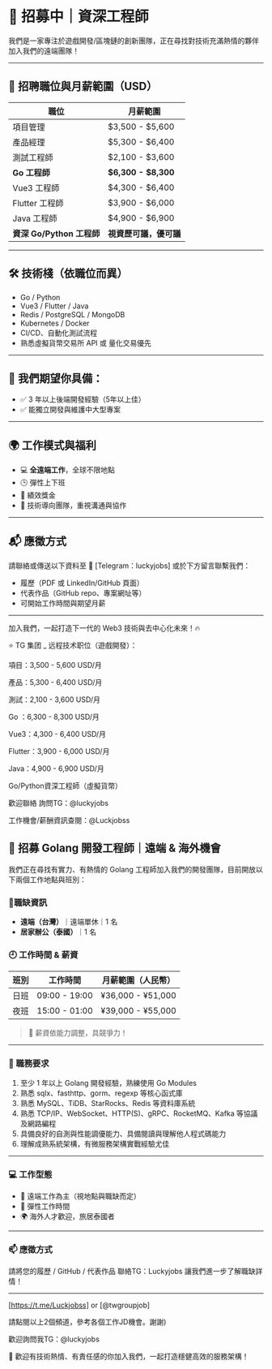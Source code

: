 
# 🚀 招募中｜資深工程師

我們是一家專注於遊戲開發/區塊鏈的創新團隊，正在尋找對技術充滿熱情的夥伴加入我們的遠端團隊！

---

## 💼 招聘職位與月薪範圍（USD）

| 職位                          | 月薪範圍       |
|-------------------------------|----------------|
| 項目管理                      | $3,500 - $5,600 |
| 產品經理                      | $5,300 - $6,400 |
| 測試工程師                    | $2,100 - $3,600 |
| **Go 工程師**                | **$6,300 - $8,300** |
| Vue3 工程師                   | $4,300 - $6,400 |
| Flutter 工程師                | $3,900 - $6,000 |
| Java 工程師                   | $4,900 - $6,900 |
| **資深 Go/Python 工程師** | **視資歷可議，優可議** |

---

## 🛠 技術棧（依職位而異）

- Go / Python
- Vue3 / Flutter / Java
- Redis / PostgreSQL / MongoDB
- Kubernetes / Docker
- CI/CD、自動化測試流程
- 熟悉虛擬貨幣交易所 API 或 量化交易優先

---

## 🧩 我們期望你具備：

- ✅ 3 年以上後端開發經驗（5年以上佳）
- ✅ 能獨立開發與維護中大型專案

---

## 🌍 工作模式與福利

- 💻 **全遠端工作**，全球不限地點
- 🕒 彈性上下班
- 🎁 績效獎金
- 🤝 技術導向團隊，重視溝通與協作

---

## 📬 應徵方式

請聯絡或傳送以下資料至 📧 [Telegram：luckyjobs] 或於下方留言聯繫我們：

- 履歷（PDF 或 LinkedIn/GitHub 頁面）
- 代表作品（GitHub repo、專案網址等）
- 可開始工作時間與期望月薪

---

加入我們，一起打造下一代的 Web3 技術與去中心化未來！🔥





























⭐️ TG 集团 _ 远程技术职位（遊戲開發）：

項目：3,500 - 5,600 USD/月

產品：5,300 - 6,400 USD/月

測試：2,100 - 3,600 USD/月

Go ：6,300 - 8,300 USD/月

Vue3：4,300 - 6,400 USD/月

Flutter：3,900 - 6,000 USD/月

Java：4,900 - 6,900 USD/月

Go/Python資深工程師（虛擬貨幣）

歡迎聯絡 詢問TG：@luckyjobs

工作機會/薪酬資訊查閱：@​​​​​​Luckjobss




## 🚀 招募 Golang 開發工程師｜遠端 & 海外機會

我們正在尋找有實力、有熱情的 Golang 工程師加入我們的開發團隊，目前開放以下兩個工作地點與班別：

### 📍職缺資訊
- **遠端（台灣）**｜遠端單休｜1 名
- **居家辦公（泰國）**｜1 名

### 🕘 工作時間 & 薪資
| 班別 | 工作時間 | 月薪範圍（人民幣） |
|------|-----------|---------------------|
| 日班 | 09:00 - 19:00 | ¥36,000 - ¥51,000 |
| 夜班 | 15:00 - 01:00 | ¥39,000 - ¥55,000 |

> 💬 薪資依能力調整，具競爭力！

---

### 🎯 職務要求

1. 至少 1 年以上 Golang 開發經驗，熟練使用 Go Modules
2. 熟悉 sqlx、fasthttp、gorm、regexp 等核心函式庫
3. 熟悉 MySQL、TiDB、StarRocks、Redis 等資料庫系統
4. 熟悉 TCP/IP、WebSocket、HTTP(S)、gRPC、RocketMQ、Kafka 等協議及網路編程
5. 具備良好的自測與性能調優能力、具備閱讀與理解他人程式碼能力
6. 理解成熟系統架構，有微服務架構實戰經驗尤佳

---

### 💻 工作型態

- 💼 遠端工作為主（視地點與職缺而定）
- 🧘 彈性工作時間
- 🌍 海外人才歡迎，旅居泰國者

---

### 📫 應徵方式

請將您的履歷 / GitHub / 代表作品 
聯絡TG：Luckyjobs
讓我們進一步了解職缺詳情！

---
[https://t.me/Luckjobss] or [@twgroupjob] 

請點閱以上2個頻道，參考各個工作JD機會。謝謝)

歡迎詢問我TG：@luckyjobs

🙌 歡迎有技術熱情、有責任感的你加入我們，一起打造穩健高效的服務架構！
